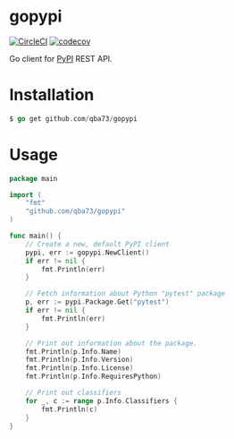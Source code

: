 # gopypi

[![CircleCI](https://circleci.com/gh/qba73/gopypi.svg?style=shield)](https://circleci.com/gh/qba73/gopypi)
[![codecov](https://codecov.io/gh/qba73/gopypi/branch/master/graph/badge.svg)](https://codecov.io/gh/qba73/gopypi)


Go client for [PyPI](https://pypi.org) REST API.


# Installation
```go
$ go get github.com/qba73/gopypi
```

# Usage

```go
package main

import (
	"fmt"
	"github.com/qba73/gopypi"
)

func main() {
	// Create a new, default PyPI client
	pypi, err := gopypi.NewClient()
	if err != nil {
		fmt.Println(err)
	}

	// Fetch information about Python "pytest" package
	p, err := pypi.Package.Get("pytest")
	if err != nil {
		fmt.Println(err)
	}

	// Print out information about the package.
	fmt.Println(p.Info.Name)
	fmt.Println(p.Info.Version)
	fmt.Println(p.Info.License)
	fmt.Println(p.Info.RequiresPython)

	// Print out classifiers
	for _, c := range p.Info.Classifiers {
		fmt.Println(c)
	}
}
```


